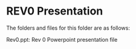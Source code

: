 # REV0 Presentation

The folders and files for this folder are as follows:

Rev0.ppt: Rev 0 Powerpoint presentation file
